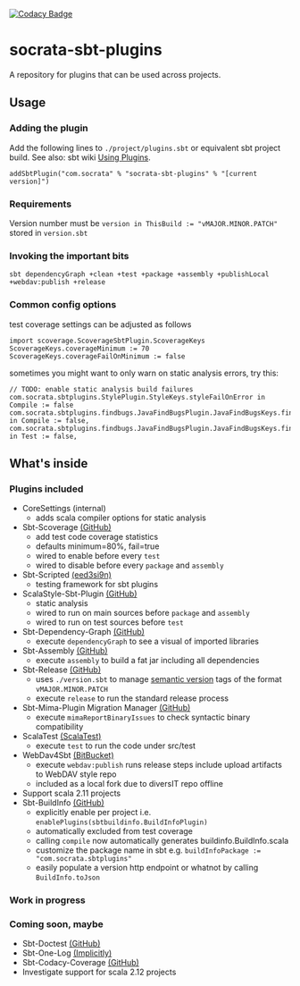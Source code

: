 [![Codacy Badge](https://www.codacy.com/project/badge/38ae828d53f349e999787e21d17d7f72)](https://www.codacy.com/app/johnkrah/socrata-sbt-plugins)

# socrata-sbt-plugins
A repository for plugins that can be used across projects.

## Usage
### Adding the plugin
Add the following lines to `./project/plugins.sbt` or equivalent sbt project build.
See also: sbt wiki [Using Plugins](http://www.scala-sbt.org/release/tutorial/Using-Plugins.html).
```
addSbtPlugin("com.socrata" % "socrata-sbt-plugins" % "[current version]")
```

### Requirements
Version number must be `version in ThisBuild := "vMAJOR.MINOR.PATCH"` stored in `version.sbt`

### Invoking the important bits
`sbt dependencyGraph +clean +test +package +assembly +publishLocal +webdav:publish +release`

### Common config options
test coverage settings can be adjusted as follows
```
import scoverage.ScoverageSbtPlugin.ScoverageKeys
ScoverageKeys.coverageMinimum := 70
ScoverageKeys.coverageFailOnMinimum := false
```

sometimes you might want to only warn on static analysis errors, try this:
```
// TODO: enable static analysis build failures
com.socrata.sbtplugins.StylePlugin.StyleKeys.styleFailOnError in Compile := false
com.socrata.sbtplugins.findbugs.JavaFindBugsPlugin.JavaFindBugsKeys.findbugsFailOnError in Compile := false,
com.socrata.sbtplugins.findbugs.JavaFindBugsPlugin.JavaFindBugsKeys.findbugsFailOnError in Test := false,
```

## What's inside
### Plugins included
* CoreSettings (internal)
  * adds scala compiler options for static analysis
* Sbt-Scoverage [(GitHub)](https://github.com/scoverage/sbt-scoverage)
  * add test code coverage statistics
  * defaults minimum=80%, fail=true
  * wired to enable before every `test`
  * wired to disable before every `package` and `assembly`
* Sbt-Scripted [(eed3si9n)](http://eed3si9n.com/testing-sbt-plugins)
  * testing framework for sbt plugins
* ScalaStyle-Sbt-Plugin [(GitHub)](https://github.com/scalastyle/scalastyle-sbt-plugin)
  * static analysis
  * wired to run on main sources before `package` and `assembly`
  * wired to run on test sources before `test`
* Sbt-Dependency-Graph [(GitHub)](https://github.com/jrudolph/sbt-dependency-graph)
  * execute `dependencyGraph` to see a visual of imported libraries
* Sbt-Assembly [(GitHub)](https://github.com/sbt/sbt-assembly)
  * execute `assembly` to build a fat jar including all dependencies
* Sbt-Release [(GitHub)](https://github.com/sbt/sbt-release)
  * uses `./version.sbt` to manage [semantic version](http://semver.org/) tags of the format `vMAJOR.MINOR.PATCH`
  * execute `release` to run the standard release process
* Sbt-Mima-Plugin Migration Manager [(GitHub)](https://github.com/typesafehub/migration-manager)
  * execute `mimaReportBinaryIssues` to check syntactic binary compatibility
* ScalaTest [(ScalaTest)](http://scalatest.org/quick_start)
  * execute `test` to run the code under src/test
* WebDav4Sbt [(BitBucket)](https://bitbucket.org/diversit/webdav4sbt)
  * execute `webdav:publish` runs release steps include upload artifacts to WebDAV style repo
  * included as a local fork due to diversIT repo offline
* Support scala 2.11 projects
* Sbt-BuildInfo [(GitHub)](https://github.com/sbt/sbt-buildinfo)
  * explicitly enable per project i.e. `enablePlugins(sbtbuildinfo.BuildInfoPlugin)`
  * automatically excluded from test coverage
  * calling `compile` now automatically generates buildinfo.BuildInfo.scala
  * customize the package name in sbt e.g. `buildInfoPackage := "com.socrata.sbtplugins"`
  * easily populate a version http endpoint or whatnot by calling `BuildInfo.toJson`

### Work in progress

### Coming soon, maybe
* Sbt-Doctest [(GitHub)](https://github.com/tkawachi/sbt-doctest)
* Sbt-One-Log [(Implicitly)](http://notes.implicit.ly/post/103363035569/sbt-one-log-1-0-0)
* Sbt-Codacy-Coverage [(GitHub)](https://github.com/codacy/sbt-codacy-coverage)
* Investigate support for scala 2.12 projects
